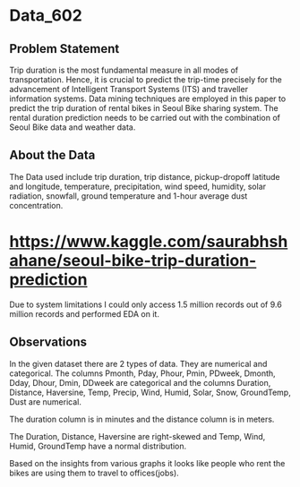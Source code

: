 # Data_602

## Problem Statement
Trip duration is the most fundamental measure in all modes of transportation. Hence, it is crucial to predict the trip-time precisely for the advancement of Intelligent 
Transport Systems (ITS) and traveller information systems. Data mining techniques are employed in this paper to predict the trip duration of rental bikes in Seoul Bike sharing system. The rental duration prediction needs to be carried out with the combination of Seoul Bike data and weather data.

## About the Data
The Data used include trip duration, trip distance, pickup-dropoff latitude and longitude, temperature, precipitation, wind speed, humidity, solar radiation, snowfall, 
ground temperature and 1-hour average dust concentration.

# https://www.kaggle.com/saurabhshahane/seoul-bike-trip-duration-prediction

Due to system limitations I could only access 1.5 million records out of 9.6 million records and performed EDA on it.

## Observations
In the given dataset there are 2 types of data. They are numerical and categorical. The columns Pmonth, Pday, Phour, Pmin, PDweek, Dmonth, Dday, Dhour, Dmin, DDweek are categorical and the columns Duration, Distance, Haversine, Temp, Precip, Wind, Humid, Solar, Snow, GroundTemp, Dust are numerical.

The duration column is in minutes and the distance column is in meters.

The Duration, Distance, Haversine are right-skewed and Temp, Wind, Humid, GroundTemp have a normal distribution.

Based on the insights from various graphs it looks like people who rent the bikes are using them to travel to offices(jobs).
